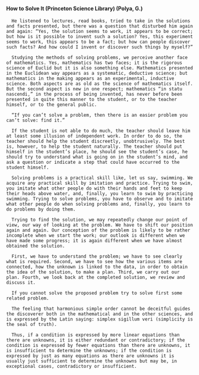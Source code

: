 #### How to Solve It (Princeton Science Library) (Polya, G.)
      He listened to lectures, read books, tried to take in the solutions and facts presented, but there was a question that disturbed him again and again: “Yes, the solution seems to work, it appears to be correct; but how is it possible to invent such a solution? Yes, this experiment seems to work, this appears to be a fact; but how can people discover such facts? And how could I invent or discover such things by myself?”

      Studying the methods of solving problems, we perceive another face of mathematics. Yes, mathematics has two faces; it is the rigorous science of Euclid but it is also something else. Mathematics presented in the Euclidean way appears as a systematic, deductive science; but mathematics in the making appears as an experimental, inductive science. Both aspects are as old as the science of mathematics itself. But the second aspect is new in one respect; mathematics “in statu nascendi,” in the process of being invented, has never before been presented in quite this manner to the student, or to the teacher himself, or to the general public.

      “If you can’t solve a problem, then there is an easier problem you can’t solve: find it.”

      If the student is not able to do much, the teacher should leave him at least some illusion of independent work. In order to do so, the teacher should help the student discreetly, unobtrusively. The best is, however, to help the student naturally. The teacher should put himself in the student’s place, he should see the student’s case, he should try to understand what is going on in the student’s mind, and ask a question or indicate a step that could have occurred to the student himself.

      Solving problems is a practical skill like, let us say, swimming. We acquire any practical skill by imitation and practice. Trying to swim, you imitate what other people do with their hands and feet to keep their heads above water, and, finally, you learn to swim by practicing swimming. Trying to solve problems, you have to observe and to imitate what other people do when solving problems and, finally, you learn to do problems by doing them.

      Trying to find the solution, we may repeatedly change our point of view, our way of looking at the problem. We have to shift our position again and again. Our conception of the problem is likely to be rather incomplete when we start the work; our outlook is different when we have made some progress; it is again different when we have almost obtained the solution.

      First, we have to understand the problem; we have to see clearly what is required. Second, we have to see how the various items are connected, how the unknown is linked to the data, in order to obtain the idea of the solution, to make a plan. Third, we carry out our plan. Fourth, we look back at the completed solution, we review and discuss it.

      If you cannot solve the proposed problem try to solve first some related problem.

      The feeling that harmonious simple order cannot be deceitful guides the discoverer both in the mathematical and in the other sciences, and is expressed by the Latin saying: simplex sigillum veri (simplicity is the seal of truth).

      Thus, if a condition is expressed by more linear equations than there are unknowns, it is either redundant or contradictory; if the condition is expressed by fewer equations than there are unknowns, it is insufficient to determine the unknowns; if the condition is expressed by just as many equations as there are unknowns it is usually just sufficient to determine the unknowns but may be, in exceptional cases, contradictory or insufficient.


